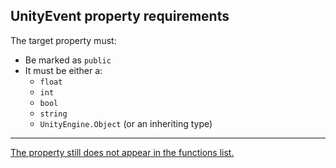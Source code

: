 ## UnityEvent property requirements

The target property must:
- Be marked as `public`
- It must be either a:
    - `float`
    - `int`
    - `bool`
    - `string`
    - `UnityEngine.Object` (or an inheriting type)

---  

[The property still does not appear in the functions list.](Compiler%20Errors.md)